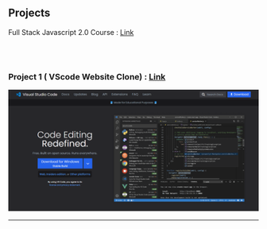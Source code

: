 ## Projects

Full Stack Javascript 2.0 Course : [Link](https://ineuron.ai/course/Full-Stack-JavaScript-Bootcamp-2.0)

<br>

<br>

### Project 1 ( VScode Website Clone) :  [Link](./Vscode%20Clone/)

![image](./Vscode%20Clone/output.png)

---

